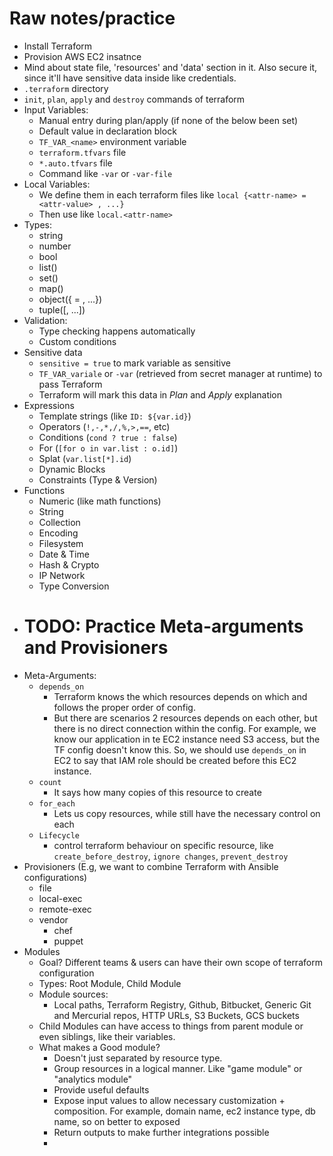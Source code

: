 # Raw notes/practice

- Install Terraform
- Provision AWS EC2 insatnce
- Mind about state file, 'resources' and 'data' section in it. Also secure it, since it'll have sensitive data inside
  like credentials.
- `.terraform` directory
- `init`, `plan`, `apply` and `destroy` commands of terraform
- Input Variables:
    - Manual entry during plan/apply (if none of the below been set)
    - Default value in declaration block
    - `TF_VAR_<name>` environment variable
    - `terraform.tfvars` file
    - `*.auto.tfvars` file
    - Command like `-var` or `-var-file`
- Local Variables:
    - We define them in each terraform files like `local {<attr-name> = <attr-value> , ...}`
    - Then use like `local.<attr-name>`
- Types:
    - string
    - number
    - bool
    - list(<type>)
    - set(<type>)
    - map(<type>)
    - object({<attr-name> = <type>, ...})
    - tuple([<type>, ...])
- Validation:
    - Type checking happens automatically
    - Custom conditions
- Sensitive data
    - `sensitive = true` to mark variable as sensitive
    - `TF_VAR_variale` or `-var` (retrieved from secret manager at runtime) to pass Terraform
    - Terraform will mark this data in *Plan* and *Apply* explanation
- Expressions
    - Template strings (like `ID: ${var.id}`)
    - Operators (`!,-,*,/,%,>,==`, etc)
    - Conditions (`cond ? true : false`)
    - For (`[for o in var.list : o.id]`)
    - Splat (`var.list[*].id`)
    - Dynamic Blocks
    - Constraints (Type & Version)
- Functions
  - Numeric (like math functions)
  - String
  - Collection
  - Encoding
  - Filesystem
  - Date & Time
  - Hash & Crypto
  - IP Network
  - Type Conversion
- # TODO: Practice Meta-arguments and Provisioners
- Meta-Arguments:
  - `depends_on`
    - Terraform knows the which resources depends on which and follows the proper order of config.
    - But there are scenarios 2 resources depends on each other, but there is no direct connection within the config. For example, we know our application in te EC2 instance need S3 access, but the TF config doesn't know this. So, we should use `depends_on` in EC2 to say that IAM role should be created before this EC2 instance.
  - `count`
    - It says how many copies of this resource to create
  - `for_each`
    - Lets us copy resources, while still have the necessary control on each
  - `Lifecycle`
    - control terraform behaviour on specific resource, like `create_before_destroy`, `ignore changes`, `prevent_destroy`
- Provisioners (E.g, we want to combine Terraform with Ansible configurations)
  - file
  - local-exec
  - remote-exec
  - vendor
    - chef
    - puppet
- Modules
  - Goal? Different teams & users can have their own scope of terraform configuration
  - Types: Root Module, Child Module
  - Module sources:
    - Local paths, Terraform Registry, Github, Bitbucket, Generic Git and Mercurial repos, HTTP URLs, S3 Buckets, GCS buckets
  - Child Modules can have access to things from parent module or even siblings, like their variables.
  - What makes a Good module?
    - Doesn't just separated by resource type.
    - Group resources in a logical manner. Like "game module" or "analytics module"
    - Provide useful defaults
    - Expose input values to allow necessary customization + composition. For example, domain name, ec2 instance type, db name, so on better to exposed
    - Return outputs to make further integrations possible
    - 